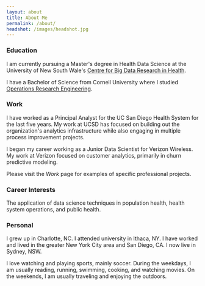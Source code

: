 ```yaml
---
layout: about
title: About Me
permalink: /about/
headshot: /images/headshot.jpg
---
```


### Education

I am currently pursuing a Master's degree in Health Data Science at the University of New South Wale's [Centre for Big Data Research in Health](https://cbdrh.med.unsw.edu.au/). 

I have a Bachelor of Science from Cornell University where I studied [Operations Research Engineering](https://www.orie.cornell.edu/orie).


### Work

I have worked as a Principal Analyst for the UC San Diego Health System for the last five years. My work at UCSD has focused on building out the organization's analytics infrastructure while also engaging in multiple process improvement projects. 

I began my career working as a Junior Data Scientist for Verizon Wireless. My work at Verizon focused on customer analytics, primarily in churn predictive modeling.

Please visit the *Work* page for examples of specific professional projects. 

 
### Career Interests

The application of data science techniques in population health, health system operations, and public health.  

### Personal

I grew up in Charlotte, NC. I attended university in Ithaca, NY.  I have worked and lived in the greater New York City area and San Diego, CA. I now live in Sydney, NSW.  

I love watching and playing sports, mainly soccer. During the weekdays, I am usually reading, running, swimming, cooking, and watching movies.  On the weekends, I am usually traveling and enjoying the outdoors.
